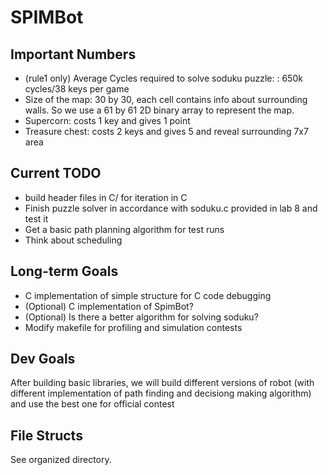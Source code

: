 # SPIMBot
## Important Numbers

* (rule1 only) Average Cycles required to solve soduku puzzle: : 650k cycles/38 keys per game
* Size of the map: 30 by 30, each cell contains info about surrounding walls. So we use a 61 by 61 2D binary array to represent the map.
* Supercorn: costs 1 key and gives 1 point
* Treasure chest: costs 2 keys and gives 5 and reveal surrounding 7x7 area

## Current TODO

* build header files in C/ for iteration in C
* Finish puzzle solver in accordance with soduku.c provided in lab 8 and test it
* Get a basic path planning algorithm for test runs
* Think about scheduling

## Long-term Goals

* C implementation of simple structure for C code debugging
* (Optional) C implementation of SpimBot?
* (Optional) Is there a better algorithm for solving soduku?
* Modify makefile for profiling and simulation contests

## Dev Goals

After building basic libraries, we will build different versions of robot (with different implementation of path finding and decisiong making algorithm) and use
the best one for official contest

## File Structs

See organized directory.
